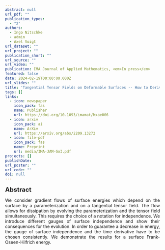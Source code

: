 ```yaml
---
abstract: null
url_pdf: ""
publication_types:
  - "2"
authors:
  - Ingo Nitschke
  - admin
  - Axel Voigt
url_dataset: ""
url_project: ""
publication_short: ""
url_source: ""
url_video: ""
publication: IMA Journal of Applied Mathematics, <em>In press</em>
featured: false
date: 2024-02-19T00:00:00.000Z
url_slides: ""
title: 'Tangential Tensor Fields on Deformable Surfaces -- How to Derive Consistent $L^2$-Gradient Flows'
tags: []
links:
  - icon: newspaper
    icon_pack: fas
    name: Publisher
    url: https://doi.org/10.1093/imamat/hxae006
  - icon: arxiv
    icon_pack: ai
    name: ArXiv
    url: https://arxiv.org/abs/2209.13272
  - icon: file-pdf
    icon_pack: fas
    name: Preprint
    url: media/IMA-JAM-GoI.pdf
projects: []
publishDate:
url_poster: ""
url_code: ""
doi: null
---
```

<big><big><b>Abstract</b></big></big>
<div style="text-align: justify">We consider gradient flows of surface energies which depend on the surface by a parameterization and on a tangential tensor field. The flow allows for dissipation by evolving the parameterization and the tensor field simultaneously. This requires the choice of a notation for independence. We introduce different gauges of surface independence and show their consequences for the evolution. In order to guarantee a decrease in energy, the gauge of surface independence and the time derivative have to be chosen consistently. We demonstrate the results for a surface Frank-Oseen-Hilfrich energy.</div>
